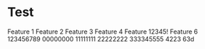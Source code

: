 Test
====

Feature 1
Feature 2
Feature 3
Feature 4
Feature 12345!
Feature 6
123456789
00000000
11111111
22222222
333345555
4223
63d